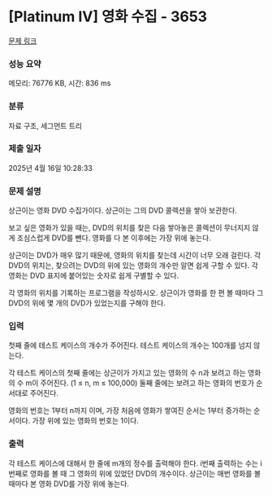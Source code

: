 # [Platinum IV] 영화 수집 - 3653 

[문제 링크](https://www.acmicpc.net/problem/3653) 

### 성능 요약

메모리: 76776 KB, 시간: 836 ms

### 분류

자료 구조, 세그먼트 트리

### 제출 일자

2025년 4월 16일 10:28:33

### 문제 설명

<p>상근이는 영화 DVD 수집가이다. 상근이는 그의 DVD 콜렉션을 쌓아 보관한다.</p>

<p>보고 싶은 영화가 있을 때는, DVD의 위치를 찾은 다음 쌓아놓은 콜렉션이 무너지지 않게 조심스럽게 DVD를 뺀다. 영화를 다 본 이후에는 가장 위에 놓는다.</p>

<p>상근이는 DVD가 매우 많기 때문에, 영화의 위치를 찾는데 시간이 너무 오래 걸린다. 각 DVD의 위치는, 찾으려는 DVD의 위에 있는 영화의 개수만 알면 쉽게 구할 수 있다. 각 영화는 DVD 표지에 붙어있는 숫자로 쉽게 구별할 수 있다.</p>

<p>각 영화의 위치를 기록하는 프로그램을 작성하시오. 상근이가 영화를 한 편 볼 때마다 그 DVD의 위에 몇 개의 DVD가 있었는지를 구해야 한다.</p>

### 입력 

 <p>첫째 줄에 테스트 케이스의 개수가 주어진다. 테스트 케이스의 개수는 100개를 넘지 않는다.</p>

<p>각 테스트 케이스의 첫째 줄에는 상근이가 가지고 있는 영화의 수 n과 보려고 하는 영화의 수 m이 주어진다. (1 ≤ n, m ≤ 100,000) 둘째 줄에는 보려고 하는 영화의 번호가 순서대로 주어진다.</p>

<p>영화의 번호는 1부터 n까지 이며, 가장 처음에 영화가 쌓여진 순서는 1부터 증가하는 순서이다. 가장 위에 있는 영화의 번호는 1이다. </p>

### 출력 

 <p>각 테스트 케이스에 대해서 한 줄에 m개의 정수를 출력해야 한다. i번째 출력하는 수는 i번째로 영화를 볼 때 그 영화의 위에 있었던 DVD의 개수이다. 상근이는 매번 영화를 볼 때마다 본 영화 DVD를 가장 위에 놓는다.</p>

